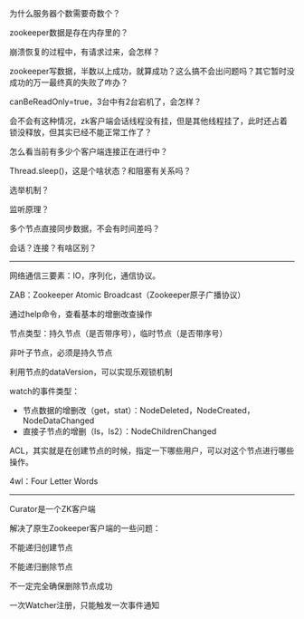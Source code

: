 
为什么服务器个数需要奇数个？

zookeeper数据是存在内存里的？

崩溃恢复的过程中，有请求过来，会怎样？

zookeeper写数据，半数以上成功，就算成功？这么搞不会出问题吗？其它暂时没成功的万一最终真的失败了咋办？

canBeReadOnly=true，3台中有2台宕机了，会怎样？

 会不会有这种情况，zk客户端会话线程没有挂，但是其他线程挂了，此时还占着锁没释放，但其实已经不能正常工作了？


怎么看当前有多少个客户端连接正在进行中？

Thread.sleep()，这是个啥状态？和阻塞有关系吗？

选举机制？

监听原理？


多个节点直接同步数据，不会有时间差吗？


会话？连接？有啥区别？



*************************************

网络通信三要素：IO，序列化，通信协议。

ZAB：Zookeeper Atomic Broadcast（Zookeeper原子广播协议）

通过help命令，查看基本的增删改查操作

节点类型：持久节点（是否带序号），临时节点（是否带序号）

非叶子节点，必须是持久节点


利用节点的dataVersion，可以实现乐观锁机制

watch的事件类型：

* 节点数据的增删改（get，stat）：NodeDeleted，NodeCreated，NodeDataChanged
* 直接子节点的增删（ls，ls2）：NodeChildrenChanged

ACL，其实就是在创建节点的时候，指定一下哪些用户，可以对这个节点进行哪些操作。

4wl：Four Letter Words



*************************************


Curator是一个ZK客户端


解决了原生Zookeeper客户端的一些问题：

不能递归创建节点

不能递归删除节点

不一定完全确保删除节点成功

一次Watcher注册，只能触发一次事件通知





























